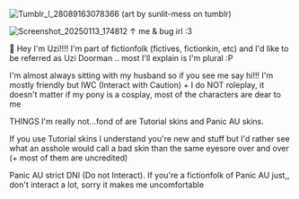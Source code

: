 ![Tumblr_l_28089163078366](https://github.com/user-attachments/assets/591161e5-25ab-46e9-afae-4ca02745b24b)
(art by sunlit-mess on tumblr)

![Screenshot_20250113_174812](https://github.com/user-attachments/assets/c21a4fa1-63f0-4faf-b578-c1d77d5795d0)
↑ me & bug irl :3

👾 Hey I'm Uzi!!!! I'm part of fictionfolk (fictives, fictionkin, etc) and I'd like to be referred as Uzi Doorman .. most I'll explain is I'm plural :P

I'm almost always sitting with my husband so if you see me say hi!!!
I'm mostly friendly but IWC (Interact with Caution) + I do NOT roleplay, it doesn't matter if my pony is a cosplay, most of the characters are dear to me

THINGS I'm really not...fond of are Tutorial skins and Panic AU skins. 

If you use Tutorial skins I understand you're new and stuff but I'd rather see what an asshole would call a bad skin than the same eyesore over and over (+ most of them are uncredited)

Panic AU strict DNI (Do not Interact). If you're a fictionfolk of Panic AU just,, don't interact a lot, sorry it makes me uncomfortable
